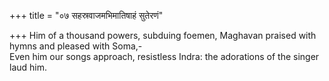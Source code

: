 +++
title = "०७ सहस्रवाजमभिमातिषाहं सुतेरणं"

+++
Him of a thousand powers, subduing foemen, Maghavan praised with hymns and pleased with Soma,-  
     Even him our songs approach, resistless Indra: the adorations of the singer laud him.